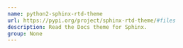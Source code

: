 ```yaml
---
name: python2-sphinx-rtd-theme
url: https://pypi.org/project/sphinx-rtd-theme/#files
description: Read the Docs theme for Sphinx.
group: None
---
```

